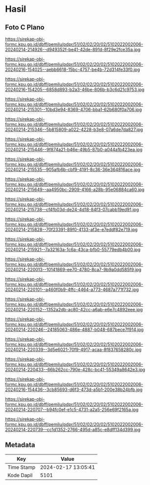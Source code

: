 # Hasil

## Foto C Plano

https://sirekap-obj-formc.kpu.go.id/dbff/pemilu/pdpr/51/02/02/20/02/5102022002006-20240214-214926--d949352f-be41-42de-891d-8f29e2fce35a.jpg

https://sirekap-obj-formc.kpu.go.id/dbff/pemilu/pdpr/51/02/02/20/02/5102022002006-20240216-154025--aebb6618-15bc-4757-be4b-72d314fe33f0.jpg

https://sirekap-obj-formc.kpu.go.id/dbff/pemilu/pdpr/51/02/02/20/02/5102022002006-20240216-154205--6858d893-b2a3-46be-806b-b3c6d21c9753.jpg

https://sirekap-obj-formc.kpu.go.id/dbff/pemilu/pdpr/51/02/02/20/02/5102022002006-20240214-215301--10bd3e94-8369-4706-bba1-62b680f0a706.jpg

https://sirekap-obj-formc.kpu.go.id/dbff/pemilu/pdpr/51/02/02/20/02/5102022002006-20240214-215346--5b815809-a022-4228-b3e8-07a6de7da827.jpg

https://sirekap-obj-formc.kpu.go.id/dbff/pemilu/pdpr/51/02/02/20/02/5102022002006-20240214-215446--9f874a21-b46e-49b5-87b0-a044a1b423ea.jpg

https://sirekap-obj-formc.kpu.go.id/dbff/pemilu/pdpr/51/02/02/20/02/5102022002006-20240214-215535--905afb6b-cbf9-4191-8c36-36e364816ace.jpg

https://sirekap-obj-formc.kpu.go.id/dbff/pemilu/pdpr/51/02/02/20/02/5102022002006-20240214-215649--aa4950bc-2909-4166-a28b-95e06884ca60.jpg

https://sirekap-obj-formc.kpu.go.id/dbff/pemilu/pdpr/51/02/02/20/02/5102022002006-20240214-215738--cf4fb03d-de24-4d18-84f3-07cabb19ed91.jpg

https://sirekap-obj-formc.kpu.go.id/dbff/pemilu/pdpr/51/02/02/20/02/5102022002006-20240214-215828--70f23391-89f0-4133-af3e-e7eddf82e719.jpg

https://sirekap-obj-formc.kpu.go.id/dbff/pemilu/pdpr/51/02/02/20/02/5102022002006-20240214-215921--7a32163a-1c6a-43ca-bfb0-55779edb4b00.jpg

https://sirekap-obj-formc.kpu.go.id/dbff/pemilu/pdpr/51/02/02/20/02/5102022002006-20240214-220013--10141869-ee70-4780-8ca7-9b9a0dd585f9.jpg

https://sirekap-obj-formc.kpu.go.id/dbff/pemilu/pdpr/51/02/02/20/02/5102022002006-20240214-220101--a460f0b9-4ffc-4464-a773-4687a771f732.jpg

https://sirekap-obj-formc.kpu.go.id/dbff/pemilu/pdpr/51/02/02/20/02/5102022002006-20240214-220152--1352a2db-ac80-42cc-a6ab-e6e7c4892eee.jpg

https://sirekap-obj-formc.kpu.go.id/dbff/pemilu/pdpr/51/02/02/20/02/5102022002006-20240214-220246--24185063-486e-4887-b048-687bece7f914.jpg

https://sirekap-obj-formc.kpu.go.id/dbff/pemilu/pdpr/51/02/02/20/02/5102022002006-20240214-220339--3d5e6021-70f9-4917-acaa-8f837658280c.jpg

https://sirekap-obj-formc.kpu.go.id/dbff/pemilu/pdpr/51/02/02/20/02/5102022002006-20240214-220433--66b262cc-790e-428c-bc41-55349a8642e3.jpg

https://sirekap-obj-formc.kpu.go.id/dbff/pemilu/pdpr/51/02/02/20/02/5102022002006-20240216-154436--3cb85693-d6f3-473d-a5b1-200e38b24bfb.jpg

https://sirekap-obj-formc.kpu.go.id/dbff/pemilu/pdpr/51/02/02/20/02/5102022002006-20240214-220707--b94fc0ef-e1c5-4731-a2a5-256e69f2165a.jpg

https://sirekap-obj-formc.kpu.go.id/dbff/pemilu/pdpr/51/02/02/20/02/5102022002006-20240214-220739--cc1d1352-2766-495d-a85c-e8dff134d399.jpg


## Metadata

| Key        | Value               |
| ---------- | ------------------- |
| Time Stamp | 2024-02-17 13:05:41 |
| Kode Dapil | 5101                |



